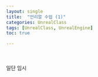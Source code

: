 ```yaml
---
layout: single
title:  "언리얼 수업 (1)"
categories: UnrealClass
tags: [UnrealClass, UnrealEngine]
toc: true

---
```


<br><br>
일단 임시 
